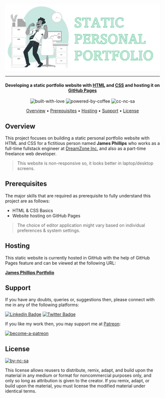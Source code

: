 ![Project Logo][project_logo]

---

<h4 align="center">Developing a static portfolio website with <a href="https://en.wikipedia.org/wiki/HTML5" target="_blank">HTML</a> and <a href="https://en.wikipedia.org/wiki/Css_3" target="_blank">CSS</a> and hosting it on <a href="https://pages.github.com/" target="_blank">GitHub Pages</a></h4>

<p align='center'>
<img src="https://i.ibb.co/KxfMMsP/built-with-love.png" alt="built-with-love" border="0">
<img src="https://i.ibb.co/MBDK1Pk/powered-by-coffee.png" alt="powered-by-coffee" border="0">
<img src="https://i.ibb.co/CtGqhQH/cc-nc-sa.png" alt="cc-nc-sa" border="0">
</p>

<p align="center">
  <a href="#overview">Overview</a> •
  <a href="#prerequisites">Prerequisites</a> •
  <a href="#hosting">Hosting</a> •
  <a href="#support">Support</a> •
  <a href="#license">License</a>
</p>

## Overview

This project focuses on building a static personal portfolio website with HTML and CSS for a fictitious person named **James Phillips** who works as a full-time fullstack engineer at [DreamZone Inc.][company_website_link] and also as a part-time freelance web developer.

> This website is non-responsive so, it looks better in laptop/desktop screens.

## Prerequisites

The major skills that are required as prerequisite to fully understand this project are as follows:

- HTML & CSS Basics
- Website hosting on GitHub Pages

> The choice of editor application might vary based on individual preferences & system settings.

## Hosting

This static website is currently hosted in GitHub with the help of GitHub Pages feature and can be viewed at the following URL:

**[James Phillips Portfolio][website_link]**

## Support

If you have any doubts, queries or, suggestions then, please connect with me in any of the following platforms:

[![Linkedin Badge][linkedinbadge]][linkedin] [![Twitter Badge][twitterbadge]][twitter]

If you like my work then, you may support me at [Patreon][patreon]:

<a href="https://www.patreon.com/quantumudit" target="_blank">
<img src="https://i.ibb.co/94bkJwp/become-a-patreon.png" alt="become-a-patreon" border="0" width="170" height="50">
</a>

## License

<a href = 'https://creativecommons.org/licenses/by-nc-sa/4.0/' target="_blank">
    <img src="https://i.ibb.co/mvmWGkm/by-nc-sa.png" alt="by-nc-sa" border="0" width="88" height="31">
</a>

This license allows reusers to distribute, remix, adapt, and build upon the material in any medium or format for noncommercial purposes only, and only so long as attribution is given to the creator. If you remix, adapt, or build upon the material, you must license the modified material under identical terms.

<!-- Image Links -->

[project_logo]: images/project_cover_image.png

<!-- External Links -->

[website_link]: https://quantumudit.github.io/Static-Personal-Portfolio/
[company_website_link]: https://quantumudit.github.io/Dreamzone-Company-Website/

<!-- Profile Links -->

[linkedin]: https://www.linkedin.com/in/uditkumarchatterjee/
[twitter]: https://twitter.com/quantumudit
[patreon]: https://www.patreon.com/quantumudit

<!-- Shields Profile Links -->

[linkedinbadge]: https://img.shields.io/badge/-uditkumarchatterjee-0e76a8?style=flat&labelColor=0e76a8&logo=linkedin&logoColor=white
[twitterbadge]: https://img.shields.io/badge/-@quantumudit-1ca0f1?style=flat&labelColor=1ca0f1&logo=twitter&logoColor=white&link=https://twitter.com/quantumudit
